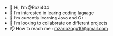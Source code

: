 - 👋 Hi, I’m @Rozi404
- 👀 I’m interested in learing coding laguage
- 🌱 I’m currently learning Java and C++
- 💞️ I’m looking to collaborate on different projects
- 📫 How to reach me : rozariozogu10@gmail.com

<!---
Rozi404/Rozi404 is a ✨ special ✨ repository because its `README.md` (this file) appears on your GitHub profile.
You can click the Preview link to take a look at your changes.
--->
